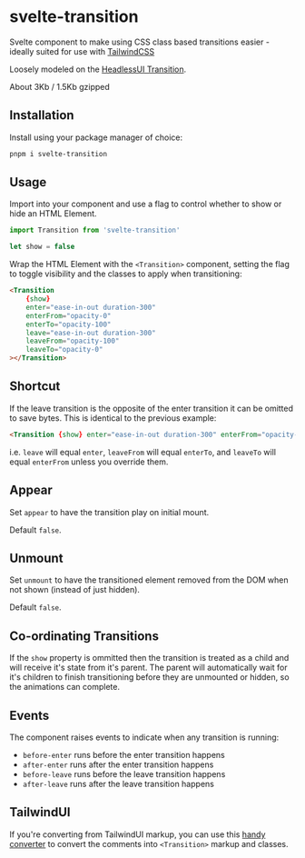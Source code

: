 # svelte-transition

Svelte component to make using CSS class based transitions easier - ideally suited for use with [TailwindCSS](https://tailwindcss.com/)

Loosely modeled on the [HeadlessUI Transition](https://headlessui.dev/react/transition).

About 3Kb / 1.5Kb gzipped

## Installation

Install using your package manager of choice:

```bash
pnpm i svelte-transition
```

## Usage

Import into your component and use a flag to control whether to show or hide an HTML Element.

```ts
import Transition from 'svelte-transition'

let show = false
```

Wrap the HTML Element with the `<Transition>` component, setting the flag to toggle visibility and the classes to apply when transitioning:

```html
<Transition
	{show}
	enter="ease-in-out duration-300"
	enterFrom="opacity-0"
	enterTo="opacity-100"
	leave="ease-in-out duration-300"
	leaveFrom="opacity-100"
	leaveTo="opacity-0"
></Transition>
```

## Shortcut

If the leave transition is the opposite of the enter transition it can be omitted to save bytes. This is identical to the previous example:

```html
<Transition {show} enter="ease-in-out duration-300" enterFrom="opacity-0" enterTo="opacity-100"></Transition>
```

i.e. `leave` will equal `enter`, `leaveFrom` will equal `enterTo`, and `leaveTo` will equal `enterFrom` unless you override them.

## Appear

Set `appear` to have the transition play on initial mount.

Default `false`.

## Unmount

Set `unmount` to have the transitioned element removed from the DOM when not shown (instead of just hidden).

Default `false`.

## Co-ordinating Transitions

If the `show` property is ommitted then the transition is treated as a child and will receive it's state from it's parent. The parent will automatically wait for it's children to finish transitioning before they are unmounted or hidden, so the animations can complete.

## Events

The component raises events to indicate when any transition is running:

- `before-enter` runs before the enter transition happens
- `after-enter` runs after the enter transition happens
- `before-leave` runs before the leave transition happens
- `after-leave` runs after the leave transition happens

## TailwindUI

If you're converting from TailwindUI markup, you can use this [handy converter](https://green-threads.github.io/svelte-transition-converter/) to convert the comments into `<Transition>` markup and classes.
